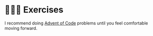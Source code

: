 # 👨🏼‍💻 Exercises
I recommend doing [Advent of Code](https://adventofcode.com/) problems until you feel
comfortable moving forward.
